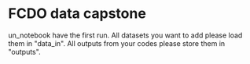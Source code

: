 # FCDO data capstone 

un_notebook have the first run. All datasets you want to add please load them in "data_in". All outputs from your codes please store them in "outputs".
